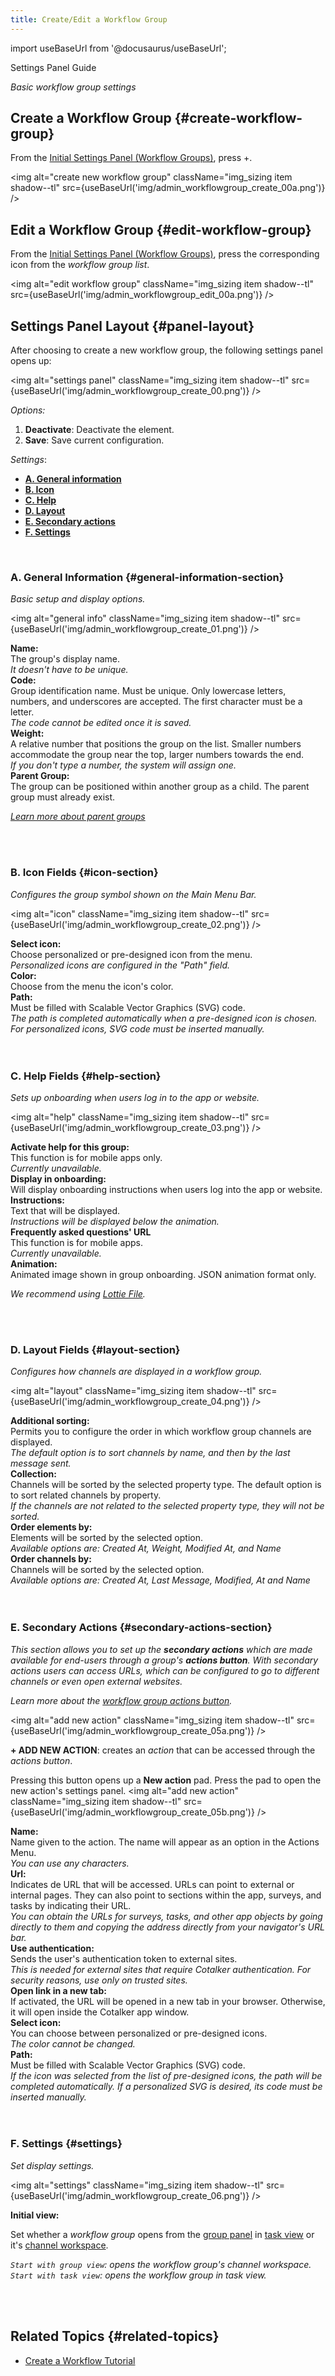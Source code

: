 ```yaml
---
title: Create/Edit a Workflow Group
---
```


import useBaseUrl from '@docusaurus/useBaseUrl';

<span className="hero__subtitle">Settings Panel Guide</span>

_Basic workflow group settings_

## Create a Workflow Group {#create-workflow-group}

From the [Initial Settings Panel (Workflow Groups)](/docs/documentation/admin/workflows/settings_panels/workflowgroups-initial), press <span className="badge badge--secondary">+</span>.

<img alt="create new workflow group" className="img_sizing item shadow--tl" src={useBaseUrl('img/admin_workflowgroup_create_00a.png')} />
<br/>

## Edit a Workflow Group {#edit-workflow-group}

From the [Initial Settings Panel (Workflow Groups)](/docs/documentation/admin/workflows/settings_panels/workflowgroups-initial), press the corresponding icon from the _workflow group list_.

<img alt="edit workflow group" className="img_sizing item shadow--tl" src={useBaseUrl('img/admin_workflowgroup_edit_00a.png')} />
<br/>


<div className="alert alert--secondary">

## Settings Panel Layout {#panel-layout}
After choosing to create a new workflow group, the following settings panel opens up:

<img alt="settings panel" className="img_sizing item shadow--tl" src={useBaseUrl('img/admin_workflowgroup_create_00.png')} />
<br/>

_Options:_
1. **Deactivate**: Deactivate the element.
2. **Save**: Save current configuration.

_Settings_:
- [**A. General information**](#general-information-section)
- [**B. Icon**](#icon-section)
- [**C. Help**](#help-section)
- [**D. Layout**](#layout-section)
- [**E. Secondary actions**](#secondary-actions-section)
- [**F. Settings**](#settings)

</div>
<br/>

<div className="alert alert--secondary">

### A. General Information {#general-information-section}
_Basic setup and display options._

<img alt="general info" className="img_sizing item shadow--tl" src={useBaseUrl('img/admin_workflowgroup_create_01.png')} />
<br/>

<div className="container box">
<div className="row table-row-1">
<div className="col col--3"><b>Name:</b></div>
<div className="col col--5">The group's display name.</div>
<div className="col col--4"><em>It doesn't have to be unique.</em></div>
</div>
<div className="row table-row-2">
<div className="col col--3"><b>Code:</b></div>
<div className="col col--5">Group identification name. Must be unique. Only lowercase letters, numbers, and underscores are accepted. The first character must be a letter.</div>
<div className="col col--4"><em>The code cannot be edited once it is saved.</em></div>
</div>
<div className="row table-row-1">
<div className="col col--3"><b>Weight:</b></div>
<div className="col col--5">A relative number that positions the group on the list. Smaller numbers accommodate the group near the top, larger numbers towards the end.</div>
<div className="col col--4"><em>If you don't type a number, the system will assign one.</em></div>
</div>
<div className="row table-row-2">
<div className="col col--3"><b>Parent Group:</b></div>
<div className="col col--5">The group can be positioned within another group as a child. The parent group must already exist.</div>
<div className="col col--4"><em>

[Learn more about parent groups](/docs/documentation/admin/tips/parent_group)

</em></div>
</div>
</div>
<br/>

</div>
<br/>


<div className="alert alert--secondary">

### B. Icon Fields {#icon-section}
_Configures the group symbol shown on the Main Menu Bar._

<img alt="icon" className="img_sizing item shadow--tl" src={useBaseUrl('img/admin_workflowgroup_create_02.png')} />
<br/>

<div className="container box">
<div className="row table-row-1">
<div className="col col--3"><b>Select icon:</b></div>
<div className="col col--5">Choose personalized or pre-designed icon from the menu.</div>
<div className="col col--4"><em>Personalized icons are configured in the "Path" field.</em></div>
</div>
<div className="row table-row-2">
<div className="col col--3"><b>Color:</b></div>
<div className="col col--5">Choose from the menu the icon's color.</div>
<div className="col col--4"><em></em></div>
</div>
<div className="row table-row-1">
<div className="col col--3"><b>Path:</b></div>
<div className="col col--5">Must be filled with Scalable Vector Graphics (SVG) code.</div>
<div className="col col--4"><em>The path is completed automatically when a pre-designed icon is chosen. For personalized icons, SVG code must be inserted manually.</em></div>
</div>
</div>
<br/>

</div>
<br/>

<div className="alert alert--secondary">

### C. Help Fields {#help-section}
_Sets up onboarding when users log in to the app or website._

<img alt="help" className="img_sizing item shadow--tl" src={useBaseUrl('img/admin_workflowgroup_create_03.png')} />
<br/>

<div className="container box">
<div className="row table-row-1">
<div className="col col--3"><b>Activate help for this group:</b></div>
<div className="col col--5">This function is for mobile apps only.</div>
<div className="col col--4"><em>Currently unavailable.</em></div>
</div>
<div className="row table-row-2">
<div className="col col--3"><b>Display in onboarding:</b></div>
<div className="col col--5">Will display onboarding instructions when users log into the app or website.</div>
<div className="col col--4"></div>
</div>
<div className="row table-row-1">
<div className="col col--3"><b>Instructions:</b></div>
<div className="col col--5">Text that will be displayed.</div>
<div className="col col--4"><em>Instructions will be displayed below the animation.</em></div>
</div>
<div className="row table-row-2">
<div className="col col--3"><b>Frequently asked questions' URL</b></div>
<div className="col col--5">This function is for mobile apps.</div>
<div className="col col--4"><em>Currently unavailable.</em></div>
</div>
<div className="row table-row-1">
<div className="col col--3"><b>Animation:</b></div>
<div className="col col--5">Animated image shown in group onboarding. JSON animation format only.</div>
<div className="col col--4"><em>

We recommend using [Lottie File](https://lottiefiles.com/).
</em></div>
</div>

</div>
<br/>


</div>
<br/>

<div className="alert alert--secondary">

### D. Layout Fields {#layout-section}
_Configures how channels are displayed in a workflow group._

<img alt="layout" className="img_sizing item shadow--tl" src={useBaseUrl('img/admin_workflowgroup_create_04.png')} />
<br/>

<div className="container box">
<div className="row table-row-1">
<div className="col col--3"><b>Additional sorting:</b></div>
<div className="col col--5">Permits you to configure the order in which workflow group channels are displayed.</div>
<div className="col col--4"><em>The default option is to sort channels by name, and then by the last message sent.</em></div>
</div>
<div className="row table-row-2">
<div className="col col--3"><b>Collection:</b></div>
<div className="col col--5">Channels will be sorted by the selected property type. The default option is to sort related channels by property.</div>
<div className="col col--4"><em>If the channels are not related to the selected property type, they will not be sorted.</em></div>
</div>
<div className="row table-row-1">
<div className="col col--3"><b>Order elements by:</b></div>
<div className="col col--5">Elements will be sorted by the selected option.</div>
<div className="col col--4"><em>Available options are: Created At, Weight, Modified At, and Name</em></div>
</div>
<div className="row table-row-2">
<div className="col col--3"><b>Order channels by:</b></div>
<div className="col col--5">Channels will be sorted by the selected option.</div>
<div className="col col--4"><em>Available options are: Created At, Last Message, Modified, At and Name</em></div>
</div>

</div>
<br/>


</div>
<br/>

<div className="alert alert--secondary">

### E. Secondary Actions {#secondary-actions-section}

_This section allows you to set up the ***secondary actions*** which are made available for end-users through a group's ***actions button***. With secondary actions users can access URLs, which can be configured to go to different channels or even open external websites._

_Learn more about the [workflow group actions button](/docs/documentation/admin/tips/action_button)._

<img alt="add new action" className="img_sizing item shadow--tl" src={useBaseUrl('img/admin_workflowgroup_create_05a.png')} />
<br/>

**+ ADD NEW ACTION**: creates an _action_ that can be accessed through the _actions button_.



Pressing this button opens up a **New action** pad. Press the pad to open the new action's settings panel.
<img alt="add new action" className="img_sizing item shadow--tl" src={useBaseUrl('img/admin_workflowgroup_create_05b.png')} />
<br/>

<div className="container box">
<div className="row table-row-1">
<div className="col col--3"><b>Name:</b></div>
<div className="col col--5">Name given to the action. The name will appear as an option in the Actions Menu.</div>
<div className="col col--4"><em>You can use any characters.</em></div>
</div>
<div className="row table-row-2">
<div className="col col--3"><b>Url:</b></div>
<div className="col col--5">Indicates de URL that will be accessed. URLs can point to external or internal pages. They can also point to sections within the app, surveys, and tasks by indicating their URL.</div>
<div className="col col--4"><em>You can obtain the URLs for surveys, tasks, and other app objects by going directly to them and copying the address directly from your navigator's URL bar.</em></div>
</div>
<div className="row table-row-1">
<div className="col col--3"><b>Use authentication:</b></div>
<div className="col col--5">Sends the user's authentication token to external sites.</div>
<div className="col col--4"><em>This is needed for external sites that require Cotalker authentication. For security reasons, use only on trusted sites.</em></div>
</div>
<div className="row table-row-2">
<div className="col col--3"><b>Open link in a new tab:</b></div>
<div className="col col--5">If activated, the URL will be opened in a new tab in your browser. Otherwise, it will open inside the Cotalker app window.</div>
<div className="col col--4"><em></em></div>
</div>
<div className="row table-row-1">
<div className="col col--3"><b>Select icon:</b></div>
<div className="col col--5">You can choose between personalized or pre-designed icons.</div>
<div className="col col--4"><em>The color cannot be changed.</em></div>
</div>
<div className="row table-row-2">
<div className="col col--3"><b>Path:</b></div>
<div className="col col--5">Must be filled with Scalable Vector Graphics (SVG) code.</div>
<div className="col col--4"><em>If the icon was selected from the list of pre-designed icons, the path will be completed automatically. If a personalized SVG is desired, its code must be inserted manually.</em></div>
</div>

</div>
<br/>

</div>
<br/>

<div className="alert alert--secondary">

### F. Settings {#settings}
_Set display settings._

<img alt="settings" className="img_sizing item shadow--tl" src={useBaseUrl('img/admin_workflowgroup_create_06.png')} />
<br/>

<div className="container box">
<div className="row table-row-2">
<div className="col col--3"><b>Initial view:</b></div>
<div className="col col--4">

Set whether a _workflow group_ opens from the [group panel](/docs/documentation/client/groups#group-panel) in [task view](/docs/documentation/client/taskview#tasks-views) or it's [channel workspace](/docs/documentation/client/channels).

</div>
<div className="col col--5"><em>

`Start with group view`: opens the workflow group's channel workspace.  
`Start with task view`: opens the workflow group in task view.  

</em></div>
</div>

</div>
<br/>

</div>
<br/>

## Related Topics {#related-topics}
- [Create a Workflow Tutorial](/docs/tutorials/basic/create_state_machines)